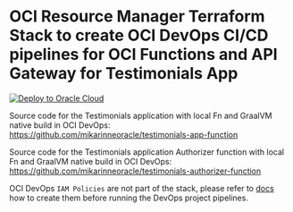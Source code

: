 #  OCI Resource Manager Terraform Stack to create OCI DevOps CI/CD pipelines for OCI Functions and API Gateway for Testimonials App

[![Deploy to Oracle Cloud](https://oci-resourcemanager-plugin.plugins.oci.oraclecloud.com/latest/deploy-to-oracle-cloud.svg)](https://cloud.oracle.com/resourcemanager/stacks/create?zipUrl=https://github.com/mikarinneoracle/testimonials-devops-tf-stack/releases/download/latest/devops-tf-testimonials-stack.zip)

<p>
Source code for the Testimonials application with local Fn and GraalVM native build in OCI DevOps:
<a href="https://github.com/mikarinneoracle/testimonials-app-function">https://github.com/mikarinneoracle/testimonials-app-function</a>
<p>

Source code for the Testimonials application Authorizer function with local Fn and GraalVM native build in OCI DevOps:
<a href="https://github.com/mikarinneoracle/testimonials-authorizer-function">https://github.com/mikarinneoracle/testimonials-authorizer-function</a>
<p>

OCI DevOps <code>IAM Policies</code> are not part of the stack, please refer to <a href="https://docs.oracle.com/en-us/iaas/Content/devops/using/devops_iampolicies.htm">docs</a> how to create them before running the DevOps project pipelines.
<p>